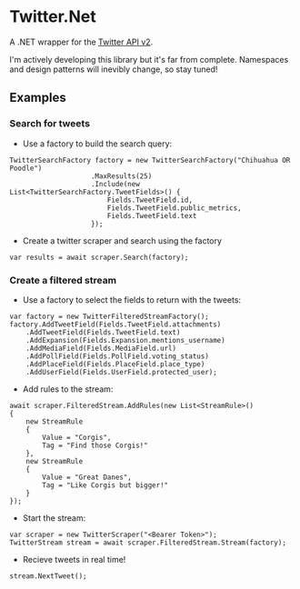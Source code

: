 # Twitter.Net
A .NET wrapper for the [Twitter API v2](https://developer.twitter.com/en/docs/twitter-api/early-access).

I'm actively developing this library but it's far from complete. Namespaces and design patterns will inevibly change, so stay tuned!

## Examples
### Search for tweets
* Use a factory to build the search query:
```
TwitterSearchFactory factory = new TwitterSearchFactory("Chihuahua OR Poodle")
                    .MaxResults(25)
                    .Include(new List<TwitterSearchFactory.TweetFields>() {
                        Fields.TweetField.id,
                        Fields.TweetField.public_metrics,
                        Fields.TweetField.text
                    });
```
* Create a twitter scraper and search using the factory
```
var results = await scraper.Search(factory);
```

### Create a filtered stream
* Use a factory to select the fields to return with the tweets:
```
var factory = new TwitterFilteredStreamFactory();
factory.AddTweetField(Fields.TweetField.attachments)
    .AddTweetField(Fields.TweetField.text)
    .AddExpansion(Fields.Expansion.mentions_username)
    .AddMediaField(Fields.MediaField.url)
    .AddPollField(Fields.PollField.voting_status)
    .AddPlaceField(Fields.PlaceField.place_type)
    .AddUserField(Fields.UserField.protected_user);
```
* Add rules to the stream:
```
await scraper.FilteredStream.AddRules(new List<StreamRule>()
{
    new StreamRule
    {
        Value = "Corgis",
        Tag = "Find those Corgis!"
    },
    new StreamRule
    {
        Value = "Great Danes",
        Tag = "Like Corgis but bigger!"
    }
});
```
* Start the stream:
```
var scraper = new TwitterScraper("<Bearer Token>");
TwitterStream stream = await scraper.FilteredStream.Stream(factory);
```
* Recieve tweets in real time!
```
stream.NextTweet();
```

